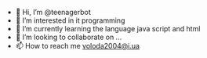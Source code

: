 - 👋 Hi, I’m @teenagerbot
- 👀 I’m interested in it programming
- 🌱 I’m currently learning the language java script and html
- 💞️ I’m looking to collaborate on ...
- 📫 How to reach me voloda2004@i.ua

<!---
teenagerbot/teenagerbot is a ✨ special ✨ repository because its `README.md` (this file) appears on your GitHub profile.
You can click the Preview link to take a look at your changes.
--->
